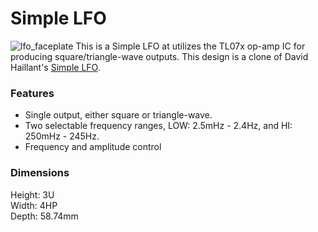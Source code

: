 # Simple LFO
![lfo_faceplate](https://github.com/ecruz480/eurorack/assets/6435014/f0b50e7f-a29d-4801-a88d-1f56c381503d)
This is a Simple LFO at utilizes the TL07x op-amp IC for producing square/triangle-wave outputs. This design is a clone of David Haillant's [Simple LFO](https://www.davidhaillant.com/simple-lfo-1-5/). 

### Features
- Single output, either square or triangle-wave.  
- Two selectable frequency ranges, LOW: 2.5mHz - 2.4Hz, and HI: 250mHz - 245Hz.
- Frequency and amplitude control

### Dimensions
Height: 3U  
Width: 4HP  
Depth: 58.74mm  
